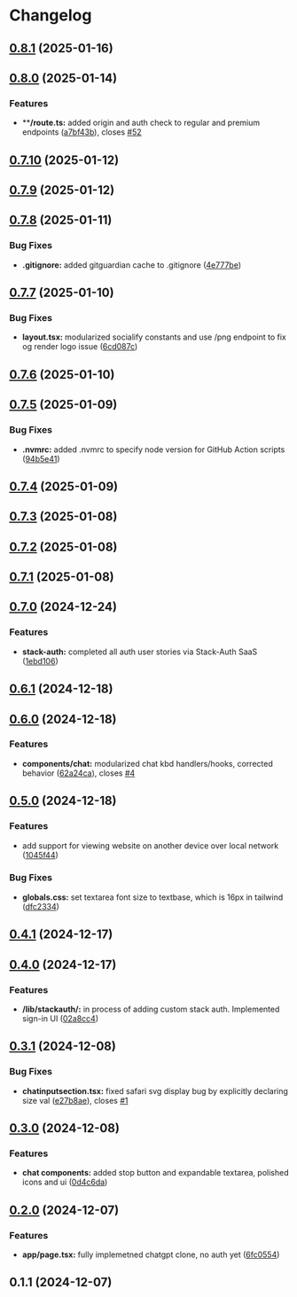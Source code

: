# Changelog

## [0.8.1](https://github.com/KemingHe/buckeye-gpt/compare/v0.8.0...v0.8.1) (2025-01-16)

## [0.8.0](https://github.com/KemingHe/buckeye-gpt/compare/v0.7.10...v0.8.0) (2025-01-14)

### Features

* ****/route.ts:** added origin and auth check to regular and premium endpoints ([a7bf43b](https://github.com/KemingHe/buckeye-gpt/commit/a7bf43bf24cdb1c49caec3b38382eaa683e9d0b3)), closes [#52](https://github.com/KemingHe/buckeye-gpt/issues/52)

## [0.7.10](https://github.com/KemingHe/buckeye-gpt/compare/v0.7.9...v0.7.10) (2025-01-12)

## [0.7.9](https://github.com/KemingHe/buckeye-gpt/compare/v0.7.8...v0.7.9) (2025-01-12)

## [0.7.8](https://github.com/KemingHe/buckeye-gpt/compare/v0.7.7...v0.7.8) (2025-01-11)

### Bug Fixes

* **.gitignore:** added gitguardian cache to .gitignore ([4e777be](https://github.com/KemingHe/buckeye-gpt/commit/4e777be42f07800d7dcecad9ddbf756b72dd95b7))

## [0.7.7](https://github.com/KemingHe/buckeye-gpt/compare/v0.7.6...v0.7.7) (2025-01-10)

### Bug Fixes

* **layout.tsx:** modularized socialify constants and use /png endpoint to fix og render logo issue ([6cd087c](https://github.com/KemingHe/buckeye-gpt/commit/6cd087c92991786421de893643ba48103e3c9581))

## [0.7.6](https://github.com/KemingHe/buckeye-gpt/compare/v0.7.5...v0.7.6) (2025-01-10)

## [0.7.5](https://github.com/KemingHe/buckeye-gpt/compare/v0.7.4...v0.7.5) (2025-01-09)

### Bug Fixes

* **.nvmrc:** added .nvmrc to specify node version for GitHub Action scripts ([94b5e41](https://github.com/KemingHe/buckeye-gpt/commit/94b5e411b38c82e91c0f8942d93c8849bc7b9c45))

## [0.7.4](https://github.com/KemingHe/buckeye-gpt/compare/v0.7.3...v0.7.4) (2025-01-09)

## [0.7.3](https://github.com/KemingHe/buckeye-gpt/compare/v0.7.2...v0.7.3) (2025-01-08)

## [0.7.2](https://github.com/KemingHe/buckeye-gpt/compare/v0.7.1...v0.7.2) (2025-01-08)

## [0.7.1](https://github.com/KemingHe/buckeye-gpt/compare/v0.7.0...v0.7.1) (2025-01-08)

## [0.7.0](https://github.com/KemingHe/buckeye-gpt/compare/v0.6.1...v0.7.0) (2024-12-24)

### Features

* **stack-auth:** completed all auth user stories via Stack-Auth SaaS ([1ebd106](https://github.com/KemingHe/buckeye-gpt/commit/1ebd1066456217e1e5a61dfd476511bf5aeae22a))

## [0.6.1](https://github.com/KemingHe/buckeye-gpt/compare/v0.6.0...v0.6.1) (2024-12-18)

## [0.6.0](https://github.com/KemingHe/buckeye-gpt/compare/v0.5.0...v0.6.0) (2024-12-18)

### Features

* **components/chat:** modularized chat kbd handlers/hooks, corrected behavior ([62a24ca](https://github.com/KemingHe/buckeye-gpt/commit/62a24cae2fe9616c6e711d504a2159f56ccf8dde)), closes [#4](https://github.com/KemingHe/buckeye-gpt/issues/4)

## [0.5.0](https://github.com/KemingHe/buckeye-gpt/compare/v0.4.1...v0.5.0) (2024-12-18)

### Features

* add support for viewing website on another device over local network ([1045f44](https://github.com/KemingHe/buckeye-gpt/commit/1045f44460540b0ab6d394d946377a2c5a24f308))

### Bug Fixes

* **globals.css:** set textarea font size to textbase, which is 16px in tailwind ([dfc2334](https://github.com/KemingHe/buckeye-gpt/commit/dfc23348555cccfe6437fcf155ccfc007eb85215))

## [0.4.1](https://github.com/KemingHe/buckeye-gpt/compare/v0.4.0...v0.4.1) (2024-12-17)

## [0.4.0](https://github.com/KemingHe/buckeye-gpt/compare/v0.3.1...v0.4.0) (2024-12-17)

### Features

* **/lib/stackauth/:** in process of adding custom stack auth. Implemented sign-in UI ([02a8cc4](https://github.com/KemingHe/buckeye-gpt/commit/02a8cc45ef89a153f522139eaafb1aed149027c5))

## [0.3.1](https://github.com/KemingHe/buckeye-gpt/compare/v0.3.0...v0.3.1) (2024-12-08)

### Bug Fixes

* **chatinputsection.tsx:** fixed safari svg display bug by explicitly declaring size val ([e27b8ae](https://github.com/KemingHe/buckeye-gpt/commit/e27b8ae028746053541b27ad6f05a90701ef093e)), closes [#1](https://github.com/KemingHe/buckeye-gpt/issues/1)

## [0.3.0](https://github.com/KemingHe/buckeye-gpt/compare/v0.2.0...v0.3.0) (2024-12-08)

### Features

* **chat components:** added stop button and expandable textarea, polished icons and ui ([0d4c6da](https://github.com/KemingHe/buckeye-gpt/commit/0d4c6da96ff89ae756125af86226f79431e0cef2))

## [0.2.0](https://github.com/KemingHe/buckeye-gpt/compare/v0.1.1...v0.2.0) (2024-12-07)

### Features

* **app/page.tsx:** fully implemetned chatgpt clone, no auth yet ([6fc0554](https://github.com/KemingHe/buckeye-gpt/commit/6fc055422002014e4f96785683770c660aa2b0bc))

## 0.1.1 (2024-12-07)
